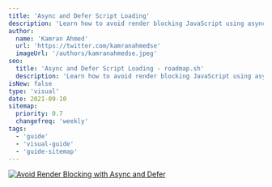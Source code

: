 ```yaml
---
title: 'Async and Defer Script Loading'
description: 'Learn how to avoid render blocking JavaScript using async and defer scripts.'
author:
  name: 'Kamran Ahmed'
  url: 'https://twitter.com/kamranahmedse'
  imageUrl: '/authors/kamranahmedse.jpeg'
seo:
  title: 'Async and Defer Script Loading - roadmap.sh'
  description: 'Learn how to avoid render blocking JavaScript using async and defer scripts.'
isNew: false
type: 'visual'
date: 2021-09-10
sitemap:
  priority: 0.7
  changefreq: 'weekly'
tags:
  - 'guide'
  - 'visual-guide'
  - 'guide-sitemap'
---
```


[![Avoid Render Blocking with Async and Defer](/guides/avoid-render-blocking-javascript-with-async-defer.png)](/guides/avoid-render-blocking-javascript-with-async-defer.png)
